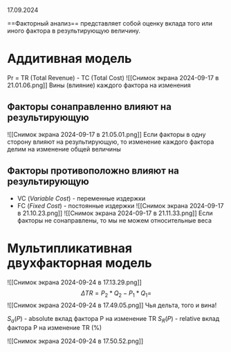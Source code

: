 17.09.2024

==Факторный анализ== представляет собой оценку вклада того или иного фактора в результирующую величину.
# Аддитивная модель

Pr = TR (Total Revenue) - TC (Total Cost)
![[Снимок экрана 2024-09-17 в 21.01.06.png]]
Вины (влияние) каждого фактора на изменения
## Факторы сонаправленно влияют на результирующую
![[Снимок экрана 2024-09-17 в 21.05.01.png]]
Если факторы в одну сторону влияют на результирующую, то изменение каждого фактора делим на изменение общей величины

## Факторы противоположно влияют на результирующую
- VC (_Variable Cost_) - переменные издержки
- FC (_Fixed Cost_) - постоянные издержки
![[Снимок экрана 2024-09-17 в 21.10.23.png]]
![[Снимок экрана 2024-09-17 в 21.11.33.png]]
Если факторы не сонаправлены, то мы не можем относительные веса
# Мультипликативная двухфакторная модель

![[Снимок экрана 2024-09-24 в 17.13.29.png]]
$$
\Delta TR = P_2*Q_2 - P_1 * Q_1 =
$$
![[Снимок экрана 2024-09-24 в 17.49.05.png]]
Чья дельта, того и вина!

$S_a(P)$ - absolute вклад фактора P на изменение TR
$S_R (P)$ - relative вклад фактора P на изменение TR (%)

![[Снимок экрана 2024-09-24 в 17.50.52.png]]

 